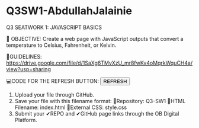 # Q3SW1-AbdullahJalainie
Q3 SEATWORK 1: JAVASCRIPT BASICS

🎯 OBJECTIVE: Create a web page with JavaScript outputs that convert a temperature to Celsius, Fahrenheit, or Kelvin.

📁GUIDELINES: https://drive.google.com/file/d/1SaXg6TMvXzU_mr8fwKv4oMqrkWquCH4a/view?usp=sharing

💻CODE FOR THE REFRESH BUTTON:
<button type="button" onClick="window.location.reload()">
      REFRESH
</button>

1. Upload your file through GitHub.
2. Save your file with this filename format: 
      💜Repository: Q3-SW1
      💜HTML Filename: index.html
      💜External CSS: style.css
3. Submit your ✔REPO and ✔GitHub page links through the OB Digital Platform.
